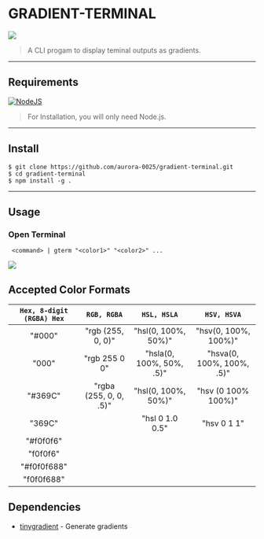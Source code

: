 # GRADIENT-TERMINAL
![](https://i.imgur.com/1Samqwu.png)

>A CLI progam to display teminal outputs as gradients.

---
## Requirements
[![NodeJS](https://img.shields.io/badge/node.js-6DA55F?style=for-the-badge&logo=node.js&logoColor=white)](https://nodejs.org/en/download/)

>For Installation, you will only need Node.js.
---
## Install

    $ git clone https://github.com/aurora-0025/gradient-terminal.git
    $ cd gradient-terminal
    $ npm install -g .
---
## Usage

### Open Terminal

```
 <command> | gterm "<color1>" "<color2>" ... 
```

![](https://i.imgur.com/8KsaCcA.png)

## Accepted Color Formats

| `Hex, 8-digit (RGBA) Hex`| `RGB, RGBA`           | `HSL, HSLA`             | `HSV, HSVA`              |
| :-----------------------:|:---------------------:|:-----------------------:|:------------------------:|
| "#000"                   | "rgb (255, 0, 0)"     | "hsl(0, 100%, 50%)"     | "hsv(0, 100%, 100%)"     |
| "000"                    | "rgb 255 0 0"         | "hsla(0, 100%, 50%, .5)"| "hsva(0, 100%, 100%, .5)"|
| "#369C"                  | "rgba (255, 0, 0, .5)"| "hsl(0, 100%, 50%)"     | "hsv (0 100% 100%)"      |
| "369C"                   |                       | "hsl 0 1.0 0.5"         | "hsv 0 1 1"              |
| "#f0f0f6"                |                       |                         |                          |
| "f0f0f6"                 |                       |                         |                          |
| "#f0f0f688"              |                       |                         |                          |
| "f0f0f688"               |                       |                         |                          |

## Dependencies

- [tinygradient](https://github.com/mistic100/tinygradient) - Generate gradients
